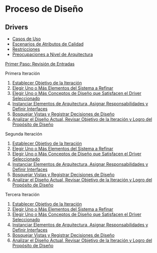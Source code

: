 # Proceso de Diseño
## Drivers
- [Casos de Uso](./Drivers/CasosDeUso.md)
- [Escenarios de Atributos de Calidad](./Drivers/AtributosDeCalidad.md)
- [Restricciones](./Drivers/Restricciones.md)
- [Preocupaciones a Nivel de Arquitectura](./Drivers/Preocupaciones.md)

[Primer Paso: Revisión de Entradas](./RevisiónDeEntradas.md)

Primera Iteración

1. [Establecer Objetivo de la Iteración](./Iteración1/Paso2.md)
2. [Elegir Uno o Más Elementos del Sistema a Refinar](./Iteración1/Paso3.md)
3. [Elegir Uno o Más Conceptos de Diseño que Satisfacen el Driver Seleccionado](./Iteración1/Paso4.md)
4. [Instanciar Elementos de Arquitectura, Asignar Responsabilidades y Definir Interfaces](./Iteración1/Paso5.md)
5. [Bosquejar Vistas y Registrar Decisiones de Diseño](./Iteración1/Paso6.md)
6. [Analizar el Diseño Actual, Revisar Objetivo de la Iteración y Logro del Propósito de Diseño](./Iteración1/Paso7.md)

Segunda Iteración

1. [Establecer Objetivo de la Iteración](./Iteración2/Paso2.md)
2. [Elegir Uno o Más Elementos del Sistema a Refinar](./Iteración2/Paso3.md)
3. [Elegir Uno o Más Conceptos de Diseño que Satisfacen el Driver Seleccionado](./Iteración2/Paso4.md)
4. [Instanciar Elementos de Arquitectura, Asignar Responsabilidades y Definir Interfaces](./Iteración2/Paso5.md)
5. [Bosquejar Vistas y Registrar Decisiones de Diseño](./Iteración2/Paso6.md)
6. [Analizar el Diseño Actual, Revisar Objetivo de la Iteración y Logro del Propósito de Diseño](./Iteración1/Paso2.md)

Tercera Iteración

1. [Establecer Objetivo de la Iteración](./Iteración3/Paso2.md)
2. [Elegir Uno o Más Elementos del Sistema a Refinar](./Iteración3/Paso3.md)
3. [Elegir Uno o Más Conceptos de Diseño que Satisfacen el Driver Seleccionado](./Iteración3/Paso4.md)
4. [Instanciar Elementos de Arquitectura, Asignar Responsabilidades y Definir Interfaces](./Iteración3/Paso5.md)
5. [Bosquejar Vistas y Registrar Decisiones de Diseño](./Iteración3/Paso6.md)
6. [Analizar el Diseño Actual, Revisar Objetivo de la Iteración y Logro del Propósito de Diseño](./Iteración3/Paso7.md)